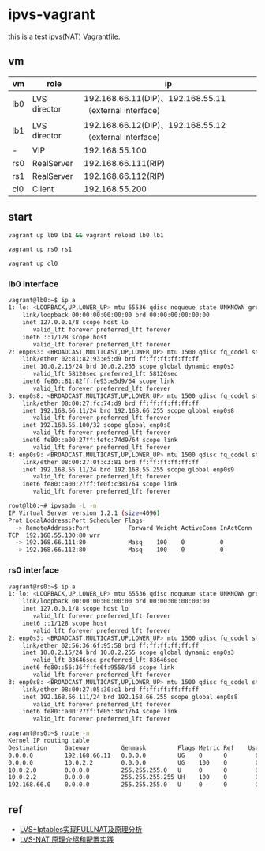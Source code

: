 # ipvs-vagrant

this is a test ipvs(NAT) Vagrantfile.

## vm

| vm  | role         | ip                                                     |
|-----|--------------|--------------------------------------------------------|
| lb0 | LVS director | 192.168.66.11(DIP)、192.168.55.11（external interface) |
| lb1 | LVS director | 192.168.66.12(DIP)、192.168.55.12（external interface) |
| -   | VIP          | 192.168.55.100                                         |
| rs0 | RealServer   | 192.168.66.111(RIP)                                    |
| rs1 | RealServer   | 192.168.66.112(RIP)                                    |
| cl0 | Client       | 192.168.55.200                                         |

## start

```bash
vagrant up lb0 lb1 && vagrant reload lb0 lb1

vagrant up rs0 rs1

vagrant up cl0
```

### lb0 interface

```bash
vagrant@lb0:~$ ip a
1: lo: <LOOPBACK,UP,LOWER_UP> mtu 65536 qdisc noqueue state UNKNOWN group default qlen 1000
    link/loopback 00:00:00:00:00:00 brd 00:00:00:00:00:00
    inet 127.0.0.1/8 scope host lo
       valid_lft forever preferred_lft forever
    inet6 ::1/128 scope host 
       valid_lft forever preferred_lft forever
2: enp0s3: <BROADCAST,MULTICAST,UP,LOWER_UP> mtu 1500 qdisc fq_codel state UP group default qlen 1000
    link/ether 02:81:82:93:e5:d9 brd ff:ff:ff:ff:ff:ff
    inet 10.0.2.15/24 brd 10.0.2.255 scope global dynamic enp0s3
       valid_lft 58120sec preferred_lft 58120sec
    inet6 fe80::81:82ff:fe93:e5d9/64 scope link 
       valid_lft forever preferred_lft forever
3: enp0s8: <BROADCAST,MULTICAST,UP,LOWER_UP> mtu 1500 qdisc fq_codel state UP group default qlen 1000
    link/ether 08:00:27:fc:74:d9 brd ff:ff:ff:ff:ff:ff
    inet 192.168.66.11/24 brd 192.168.66.255 scope global enp0s8
       valid_lft forever preferred_lft forever
    inet 192.168.55.100/32 scope global enp0s8
       valid_lft forever preferred_lft forever
    inet6 fe80::a00:27ff:fefc:74d9/64 scope link 
       valid_lft forever preferred_lft forever
4: enp0s9: <BROADCAST,MULTICAST,UP,LOWER_UP> mtu 1500 qdisc fq_codel state UP group default qlen 1000
    link/ether 08:00:27:0f:c3:81 brd ff:ff:ff:ff:ff:ff
    inet 192.168.55.11/24 brd 192.168.55.255 scope global enp0s9
       valid_lft forever preferred_lft forever
    inet6 fe80::a00:27ff:fe0f:c381/64 scope link 
       valid_lft forever preferred_lft forever
```

```bash
root@lb0:~# ipvsadm -L -n
IP Virtual Server version 1.2.1 (size=4096)
Prot LocalAddress:Port Scheduler Flags
  -> RemoteAddress:Port           Forward Weight ActiveConn InActConn
TCP  192.168.55.100:80 wrr
  -> 192.168.66.111:80            Masq    100    0          0         
  -> 192.168.66.112:80            Masq    100    0          0         

```

### rs0 interface

```bash
vagrant@rs0:~$ ip a
1: lo: <LOOPBACK,UP,LOWER_UP> mtu 65536 qdisc noqueue state UNKNOWN group default qlen 1000
    link/loopback 00:00:00:00:00:00 brd 00:00:00:00:00:00
    inet 127.0.0.1/8 scope host lo
       valid_lft forever preferred_lft forever
    inet6 ::1/128 scope host 
       valid_lft forever preferred_lft forever
2: enp0s3: <BROADCAST,MULTICAST,UP,LOWER_UP> mtu 1500 qdisc fq_codel state UP group default qlen 1000
    link/ether 02:56:36:6f:95:58 brd ff:ff:ff:ff:ff:ff
    inet 10.0.2.15/24 brd 10.0.2.255 scope global dynamic enp0s3
       valid_lft 83646sec preferred_lft 83646sec
    inet6 fe80::56:36ff:fe6f:9558/64 scope link 
       valid_lft forever preferred_lft forever
3: enp0s8: <BROADCAST,MULTICAST,UP,LOWER_UP> mtu 1500 qdisc fq_codel state UP group default qlen 1000
    link/ether 08:00:27:05:30:c1 brd ff:ff:ff:ff:ff:ff
    inet 192.168.66.111/24 brd 192.168.66.255 scope global enp0s8
       valid_lft forever preferred_lft forever
    inet6 fe80::a00:27ff:fe05:30c1/64 scope link 
       valid_lft forever preferred_lft forever
```

```bash
vagrant@rs0:~$ route -n
Kernel IP routing table
Destination     Gateway         Genmask         Flags Metric Ref    Use Iface
0.0.0.0         192.168.66.11   0.0.0.0         UG    0      0        0 enp0s8
0.0.0.0         10.0.2.2        0.0.0.0         UG    100    0        0 enp0s3
10.0.2.0        0.0.0.0         255.255.255.0   U     0      0        0 enp0s3
10.0.2.2        0.0.0.0         255.255.255.255 UH    100    0        0 enp0s3
192.168.66.0    0.0.0.0         255.255.255.0   U     0      0        0 enp0s8
```

## ref

- [LVS+Iptables实现FULLNAT及原理分析](https://blog.dianduidian.com/post/lvs-snat%E5%8E%9F%E7%90%86%E5%88%86%E6%9E%90/)
- [LVS-NAT 原理介绍和配置实践](https://wsgzao.github.io/post/lvs-nat/)